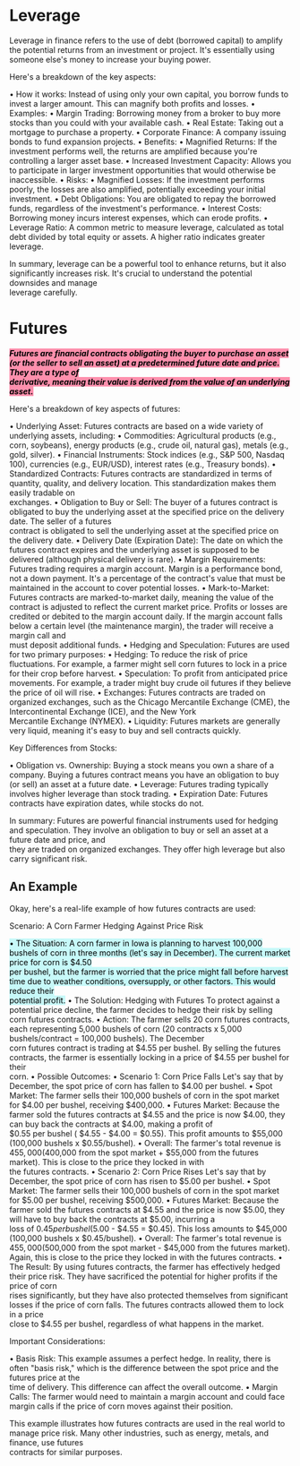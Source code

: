 # Leverage
Leverage in finance refers to the use of debt (borrowed capital) to amplify the potential returns from an investment or project. It's essentially using someone else's money 
to increase your buying power.

Here's a breakdown of the key aspects:

 • How it works: Instead of using only your own capital, you borrow funds to invest a larger amount. This can magnify both profits and losses.
 • Examples:
    • Margin Trading: Borrowing money from a broker to buy more stocks than you could with your available cash.
    • Real Estate: Taking out a mortgage to purchase a property.
    • Corporate Finance: A company issuing bonds to fund expansion projects.
 • Benefits:
    • Magnified Returns: If the investment performs well, the returns are amplified because you're controlling a larger asset base.
    • Increased Investment Capacity: Allows you to participate in larger investment opportunities that would otherwise be inaccessible.
 • Risks:
    • Magnified Losses: If the investment performs poorly, the losses are also amplified, potentially exceeding your initial investment.
    • Debt Obligations: You are obligated to repay the borrowed funds, regardless of the investment's performance.
    • Interest Costs: Borrowing money incurs interest expenses, which can erode profits.
 • Leverage Ratio: A common metric to measure leverage, calculated as total debt divided by total equity or assets. A higher ratio indicates greater leverage.

In summary, leverage can be a powerful tool to enhance returns, but it also significantly increases risk. It's crucial to understand the potential downsides and manage      
leverage carefully.

# Futures
<mark style="background: #FF5582A6;">***Futures are financial contracts obligating the buyer to purchase an asset (or the seller to sell an asset) at a predetermined future date and price. They are a type of***      
***derivative, meaning their value is derived from the value of an underlying asset.***</mark>

Here's a breakdown of key aspects of futures:

 • Underlying Asset: Futures contracts are based on a wide variety of underlying assets, including:
    • Commodities: Agricultural products (e.g., corn, soybeans), energy products (e.g., crude oil, natural gas), metals (e.g., gold, silver).
    • Financial Instruments: Stock indices (e.g., S&P 500, Nasdaq 100), currencies (e.g., EUR/USD), interest rates (e.g., Treasury bonds).
 • Standardized Contracts: Futures contracts are standardized in terms of quantity, quality, and delivery location. This standardization makes them easily tradable on       
   exchanges.
 • Obligation to Buy or Sell: The buyer of a futures contract is obligated to buy the underlying asset at the specified price on the delivery date. The seller of a futures  
   contract is obligated to sell the underlying asset at the specified price on the delivery date.
 • Delivery Date (Expiration Date): The date on which the futures contract expires and the underlying asset is supposed to be delivered (although physical delivery is rare).
 • Margin Requirements: Futures trading requires a margin account. Margin is a performance bond, not a down payment. It's a percentage of the contract's value that must be  
   maintained in the account to cover potential losses.
 • Mark-to-Market: Futures contracts are marked-to-market daily, meaning the value of the contract is adjusted to reflect the current market price. Profits or losses are    
   credited or debited to the margin account daily. If the margin account falls below a certain level (the maintenance margin), the trader will receive a margin call and    
   must deposit additional funds.
 • Hedging and Speculation: Futures are used for two primary purposes:
    • Hedging: To reduce the risk of price fluctuations. For example, a farmer might sell corn futures to lock in a price for their crop before harvest.
    • Speculation: To profit from anticipated price movements. For example, a trader might buy crude oil futures if they believe the price of oil will rise.
 • Exchanges: Futures contracts are traded on organized exchanges, such as the Chicago Mercantile Exchange (CME), the Intercontinental Exchange (ICE), and the New York      
   Mercantile Exchange (NYMEX).
 • Liquidity: Futures markets are generally very liquid, meaning it's easy to buy and sell contracts quickly.

Key Differences from Stocks:

 • Obligation vs. Ownership: Buying a stock means you own a share of a company. Buying a futures contract means you have an obligation to buy (or sell) an asset at a future 
   date.
 • Leverage: Futures trading typically involves higher leverage than stock trading.
 • Expiration Date: Futures contracts have expiration dates, while stocks do not.

In summary: Futures are powerful financial instruments used for hedging and speculation. They involve an obligation to buy or sell an asset at a future date and price, and  
they are traded on organized exchanges. They offer high leverage but also carry significant risk.

## An Example
Okay, here's a real-life example of how futures contracts are used:

Scenario: A Corn Farmer Hedging Against Price Risk

<mark style="background: #ABF7F7A6;"> • The Situation: A corn farmer in Iowa is planning to harvest 100,000 bushels of corn in three months (let's say in December). The current market price for corn is $4.50   
   per bushel, but the farmer is worried that the price might fall before harvest time due to weather conditions, oversupply, or other factors. This would reduce their      
   potential profit.</mark>
 • The Solution: Hedging with Futures To protect against a potential price decline, the farmer decides to hedge their risk by selling corn futures contracts.
    • Action: The farmer sells 20 corn futures contracts, each representing 5,000 bushels of corn (20 contracts x 5,000 bushels/contract = 100,000 bushels). The December    
      corn futures contract is trading at $4.55 per bushel. By selling the futures contracts, the farmer is essentially locking in a price of $4.55 per bushel for their     
      corn.
 • Possible Outcomes:
    • Scenario 1: Corn Price Falls Let's say that by December, the spot price of corn has fallen to $4.00 per bushel.
       • Spot Market: The farmer sells their 100,000 bushels of corn in the spot market for $4.00 per bushel, receiving $400,000.
       • Futures Market: Because the farmer sold the futures contracts at $4.55 and the price is now $4.00, they can buy back the contracts at $4.00, making a profit of     
         $0.55 per bushel ( $4.55 - $4.00 = $0.55). This profit amounts to $55,000 (100,000 bushels x $0.55/bushel).
       • Overall: The farmer's total revenue is $455,000 ($400,000 from the spot market + $55,000 from the futures market). This is close to the price they locked in with   
         the futures contracts.
    • Scenario 2: Corn Price Rises Let's say that by December, the spot price of corn has risen to $5.00 per bushel.
       • Spot Market: The farmer sells their 100,000 bushels of corn in the spot market for $5.00 per bushel, receiving $500,000.
       • Futures Market: Because the farmer sold the futures contracts at $4.55 and the price is now $5.00, they will have to buy back the contracts at $5.00, incurring a   
         loss of $0.45 per bushel ($5.00 - $4.55 = $0.45). This loss amounts to $45,000 (100,000 bushels x $0.45/bushel).
       • Overall: The farmer's total revenue is $455,000 ($500,000 from the spot market - $45,000 from the futures market). Again, this is close to the price they locked in 
         with the futures contracts.
 • The Result: By using futures contracts, the farmer has effectively hedged their price risk. They have sacrificed the potential for higher profits if the price of corn    
   rises significantly, but they have also protected themselves from significant losses if the price of corn falls. The futures contracts allowed them to lock in a price    
   close to $4.55 per bushel, regardless of what happens in the market.

Important Considerations:

 • Basis Risk: This example assumes a perfect hedge. In reality, there is often "basis risk," which is the difference between the spot price and the futures price at the    
   time of delivery. This difference can affect the overall outcome.
 • Margin Calls: The farmer would need to maintain a margin account and could face margin calls if the price of corn moves against their position.

This example illustrates how futures contracts are used in the real world to manage price risk. Many other industries, such as energy, metals, and finance, use futures      
contracts for similar purposes.
